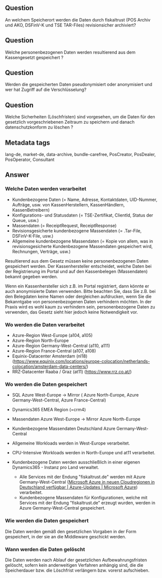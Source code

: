 ## Question

An welchem Speicherort werden die Daten durch fiskaltrust (POS Archiv und AKO,  DSFinV-K und TSE TAR-Files) revisionsicher archiviert?

## Question

Welche personenbezogenen Daten werden resultierend aus dem Kassengesetzt gespeichert ?

## Question

Werden die gespeicherten Daten pseudonymisiert oder anonymisiert und wer hat Zugriff auf die Verschlüsselung?

## Question

Welche Sicherheiten (Löschfristen) sind vorgesehen, um die Daten für den gesetzlich vorgeschriebenen Zeitraum zu speichern und danach datenschutzkonform zu löschen ?

## Metadata tags

lang-de, market-de, data-archive, bundle-carefree, PosCreator, PosDealer, PosOperator, Consultant

## Answer

### Welche Daten werden verarbeitet

- Kundenbezogene Daten (= Name, Adresse, Kontaktdaten, UID-Nummer, Aufträge, usw. von KassenHerstellern, KassenHändlern, KassenBetreibern)
- Konfigurations- und Statusdaten (= TSE-Zertifikat, ClientId, Status der Queue, usw.)
- Massendaten (= ReceiptRequest, ReceiptResponse)
- Revisionsgesicherte kundenbezogene Massendaten (= .Tar-File, DSFinV-K-File, usw.)
- Allgemeine kundenbezogene Massendaten (= Kopie von allem, was in revisionsgesicherte Kundenbezogene Massendaten gespeichert wird, Rechnungen, Verträge, usw.)

Resultierend aus dem Gesetz müssen keine personenbezogenen Daten gespeichert werden. Der Kassenhersteller entscheidet, welche Daten bei der Registrierung im Portal und auf den Kassenbelegen (Massendaten) bekannt gegeben werden.

Wenn ein Kassenhersteller sich z.B. im Portal registriert, dann könnte er auch anonymisierte Daten verwenden. Bitte beachten Sie, dass Sie z.B. bei den Belegdaten keine Namen oder dergleichen aufdrucken, wenn Sie die Bekanntgabe von personenbezogenen Daten verhindern möchten. In der Praxis wird es wohl kaum zu verhindern sein, personenbezogene Daten zu verwenden, das Gesetz sieht hier jedoch keine Notwendigkeit vor. 

### Wo werden die Daten verarbeitet

- Azure-Region West-Europe (a104, a105)
- Azure-Region North-Europe 
- Azure-Region Germany-West-Central (a110, a111)
- Azure-Region France-Central (a107, a108)
- Equinix-Datacenter Amsterdam (nl18) (https://www.equinix.com/locations/europe-colocation/netherlands-colocation/amsterdam-data-centers/)
- RRZ-Datacenter Raaba / Graz (at11) (https://www.rrz.co.at/)

### Wo werden die Daten gespeichert

- SQL Azure West-Europe -> Mirror ( Azure North-Europe, Azure Germany-West-Central, Azure France-Central)
- Dynamics365 EMEA Region (=crm4)
- Massendaten Azure West-Europe -> Mirror Azure North-Europe
- Kundenbezogene Massendaten Deutschland Azure Germany-West-Central

- Allgemeine Workloads werden in West-Europe verarbeitet.
- CPU-Intensive Workloads werden in North-Europe und at11 verarbeitet.
- Kundenbezogene Daten werden ausschließlich in einer eigenen Dynamics365 - Instanz pro Land verwaltet.
  - Alle Services mit der Endung "fiskaltrust.de" werden mit Azure Germany-West-Central ([Microsoft Azure in neuen Cloudregionen in Deutschland verfügbar | Azure-Updates | Microsoft Azure](https://azure.microsoft.com/de-de/updates/microsoft-azure-available-from-new-cloud-regions-in-germany/)) verarbeitet.
  - Kundenbezogene Massendaten für Konfigurationen, welche mit Services mit der Endung "fiskaltrust.de" erzeugt wurden, werden in Azure Germany-West-Central gespeichert.

### Wie werden die Daten gespeichert

Die Daten werden gemäß den gesetzlichen Vorgaben in der Form gespeichert, in der sie an die Middleware geschickt werden.

### Wann werden die Daten gelöscht

Die Daten werden nach Ablauf der gesetzlichen Aufbewahrungsfristen gelöscht, sofern kein anderweitigen Verfahren anhängig sind, die die Speicherdauer bzw. die Löschfrist verlängern bzw. vorerst aufschieben.